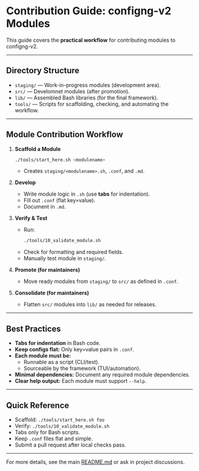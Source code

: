 # Contribution Guide: configng-v2 Modules

This guide covers the **practical workflow** for contributing modules to configng-v2.  

---

## Directory Structure

- `staging/` — Work-in-progress modules (development area).
- `src/` — Develomnet modules (after promotion).
- `lib/` — Assembled Bash libraries (for the final framework).
- `tools/` — Scripts for scaffolding, checking, and automating the workflow.

---

## Module Contribution Workflow

1. **Scaffold a Module**
   ```sh
   ./tools/start_here.sh <modulename>
   ```
   - Creates `staging/<modulename>.sh`, `.conf`, and `.md`.

2. **Develop**
   - Write module logic in `.sh` (use **tabs** for indentation).
   - Fill out `.conf` (flat key=value).
   - Document in `.md`.

3. **Verify & Test**
   - Run:
     ```sh
     ./tools/10_validate_module.sh
     ```
   - Check for formatting and required fields.
   - Manually test module in `staging/`.

4. **Promote (for maintainers)**
   - Move ready modules from `staging/` to `src/` as defined in `.conf`.

5. **Consolidate (for maintainers)**
   - Flatten `src/` modules into `lib/` as needed for releases.

---

## Best Practices

- **Tabs for indentation** in Bash code.
- **Keep configs flat:** Only key=value pairs in `.conf`.
- **Each module must be:**
  - Runnable as a script (CLI/test).
  - Sourceable by the framework (TUI/automation).
- **Minimal dependencies:** Document any required module dependencies.
- **Clear help output:** Each module must support `--help`.

---

## Quick Reference

- Scaffold: `./tools/start_here.sh foo`
- Verify:   `./tools/10_validate_module.sh`
- Tabs only for Bash scripts.
- Keep `.conf` files flat and simple.
- Submit a pull request after local checks pass.

---

For more details, see the main [README.md](../README.md) or ask in project discussions.

